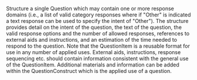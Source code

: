 Structure a single Question which may contain one or more response domains (i.e., a list of valid category responses where if "Other" is indicated a text response can be used to specify the intent of "Other"). The structure provides detail on the intent of the question, the text of the question, the valid response options and the number of allowed responses, references to external aids and instructions, and an estimation of the time needed to respond to the question. Note that the QuestionItem is a reusable format for use in any number of applied uses. External aids, instructions, response sequencing etc. should contain information consistent with the general use of the QuestionItem. Additional materials and information can be added within the QuestionConstruct which is the applied use of a question.